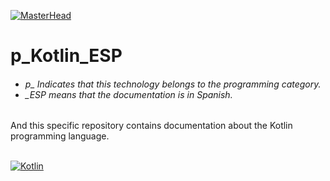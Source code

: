 [![MasterHead](http://dicer0.com/wp-content/uploads/2023/09/Kotlin-di_cer0-Banner.png)](https://dicer0.com/#skills)
# p_Kotlin_ESP
<h6 align="justify">
  <ul>
    <li>p_ Indicates that this technology belongs to the programming category.</li>
    <li>_ESP means that the documentation is in Spanish.</li>
  </ul>
</h6>
And this specific repository contains documentation about the Kotlin programming language.</h6>
&nbsp;
<br/>
&nbsp;

[![Kotlin](http://dicer0.com/wp-content/uploads/2023/11/p_Kotlin.png)](https://dicer0.com/#skills)
